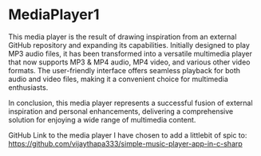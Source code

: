 # MediaPlayer1

This media player is the result of drawing inspiration from an external GitHub repository and expanding its capabilities. Initially designed to play MP3 audio files, it has been transformed into a versatile multimedia player that now supports MP3 & MP4 audio, MP4 video, and various other video formats. The user-friendly interface offers seamless playback for both audio and video files, making it a convenient choice for multimedia enthusiasts.

In conclusion, this media player represents a successful fusion of external inspiration and personal enhancements, delivering a comprehensive solution for enjoying a wide range of multimedia content.

GitHub Link to the media player I have chosen to add a littlebit of spic to: https://github.com/vijaythapa333/simple-music-player-app-in-c-sharp
